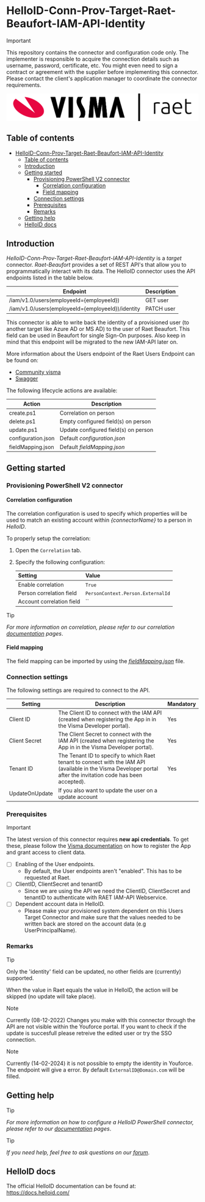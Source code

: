 
# HelloID-Conn-Prov-Target-Raet-Beaufort-IAM-API-Identity

> [!IMPORTANT]
> This repository contains the connector and configuration code only. The implementer is responsible to acquire the connection details such as username, password, certificate, etc. You might even need to sign a contract or agreement with the supplier before implementing this connector. Please contact the client's application manager to coordinate the connector requirements.

<p align="center">
  <img src="./Logo.png">
</p>

## Table of contents

- [HelloID-Conn-Prov-Target-Raet-Beaufort-IAM-API-Identity](#helloid-conn-prov-target-raet-beaufort-iam-api-identity)
  - [Table of contents](#table-of-contents)
  - [Introduction](#introduction)
  - [Getting started](#getting-started)
    - [Provisioning PowerShell V2 connector](#provisioning-powershell-v2-connector)
      - [Correlation configuration](#correlation-configuration)
      - [Field mapping](#field-mapping)
    - [Connection settings](#connection-settings)
    - [Prerequisites](#prerequisites)
    - [Remarks](#remarks)
  - [Getting help](#getting-help)
  - [HelloID docs](#helloid-docs)

## Introduction

_HelloID-Conn-Prov-Target-Raet-Beaufort-IAM-API-Identity_ is a _target_ connector. _Raet-Beaufort_ provides a set of REST API's that allow you to programmatically interact with its data. The HelloID connector uses the API endpoints listed in the table below.

| Endpoint                                          | Description |
| ------------------------------------------------- | ----------- |
| /iam/v1.0/users(employeeId={employeeId})          | GET user    |
| /iam/v1.0/users(employeeId={employeeId})/identity | PATCH user  |

This connector is able to write back the identity of a provisioned user (to another target like Azure AD or MS AD) to the user of Raet Beaufort. This field can be used in Beaufort for single Sign-On purposes. 
Also keep in mind that this endpoint will be migrated to the new IAM-API later on.

More information about the Users endpoint of the Raet Users Endpoint can be found on:
- [Community visma](https://community.visma.com/t5/Kennisbank-Youforce-API/IAM-user-endpoint/ta-p/430073)
- [Swagger](https://vr-api-integration.github.io/SwaggerUI/IAM%20Users.html)



The following lifecycle actions are available:

| Action             | Description                          |
| ------------------ | ------------------------------------ |
| create.ps1         | Correlation on person                |
| delete.ps1         | Empty configured field(s) on person  |
| update.ps1         | Update configured field(s) on person |
| configuration.json | Default _configuration.json_         |
| fieldMapping.json  | Default _fieldMapping.json_          |

## Getting started

### Provisioning PowerShell V2 connector

#### Correlation configuration

The correlation configuration is used to specify which properties will be used to match an existing account within _{connectorName}_ to a person in _HelloID_.

To properly setup the correlation:

1. Open the `Correlation` tab.

2. Specify the following configuration:

    | Setting                   | Value                             |
    | ------------------------- | --------------------------------- |
    | Enable correlation        | `True`                            |
    | Person correlation field  | `PersonContext.Person.ExternalId` |
    | Account correlation field | ``                                |

> [!TIP]
> _For more information on correlation, please refer to our correlation [documentation](https://docs.helloid.com/en/provisioning/target-systems/powershell-v2-target-systems/correlation.html) pages_.

#### Field mapping

The field mapping can be imported by using the [_fieldMapping.json_](./fieldMapping.json) file.

### Connection settings

The following settings are required to connect to the API.

| Setting        | Description                                                                                                                                                      | Mandatory |
| -------------- | ---------------------------------------------------------------------------------------------------------------------------------------------------------------- | --------- |
| Client ID      | The Client ID to connect with the IAM API (created when registering the App in in the Visma Developer portal).                                                   | Yes       |
| Client Secret  | The Client Secret to connect with the IAM API (created when registering the App in in the Visma Developer portal).                                               | Yes       |
| Tenant ID      | The Tenant ID to specify to which Raet tenant to connect with the IAM API (available in the Visma Developer portal after the invitation code has been accepted). | Yes       |
| UpdateOnUpdate | If you also want to update the user on a update account                                                                                                          |           |

### Prerequisites

> [!IMPORTANT]
> The latest version of this connector requires **new api credentials**. To get these, please follow the [Visma documentation](https://community.visma.com/t5/Kennisbank-Youforce-API/Visma-Developer-portal-een-account-aanmaken-applicatie/ta-p/527059) on how to register the App and grant access to client data.  
- [ ] Enabling of the User endpoints.
  - By default, the User endpoints aren't "enabled". This has to be requested at Raet.
- [ ] ClientID, ClientSecret and tenantID
  - Since we are using the API we need the ClientID, ClientSecret and tenantID to authenticate with RAET IAM-API Webservice.
- [ ] Dependent account data in HelloID.
  - Please make your provisioned system dependent on this Users Target Connector and make sure that the values needed to be written back are stored on the account data (e.g UserPrincipalName).

### Remarks
> [!TIP]
> Only the 'identity' field can be updated, no other fields are (currently) supported.
> 
> When the value in Raet equals the value in HelloID, the action will be skipped (no update will take place).

> [!NOTE]
> Currently (08-12-2022) Changes you make with this connector through the API are not visible within the Youforce portal. If you want to check if the update is succesfull please retreive the edited user or try the SSO connection.


> [!NOTE]
> Currently (14-02-2024) it is not possible to empty the identity in Youforce. The endpoint will give a error. By default `ExternalID@Domain.com` will be filled.

## Getting help

> [!TIP]
> _For more information on how to configure a HelloID PowerShell connector, please refer to our [documentation](https://docs.helloid.com/en/provisioning/target-systems/powershell-v2-target-systems.html) pages_.

> [!TIP]
>  _If you need help, feel free to ask questions on our [forum](https://forum.helloid.com)_.

## HelloID docs

The official HelloID documentation can be found at: https://docs.helloid.com/
